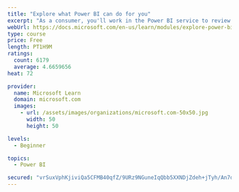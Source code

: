 ```yaml
---
title: "Explore what Power BI can do for you"
excerpt: "As a consumer, you'll work in the Power BI service to review and interact with content that has been shared with you. This module provides the foundational information that you need to work effectively in the Power BI service."
webUrl: https://docs.microsoft.com/en-us/learn/modules/explore-power-bi-service/
type: course
price: Free
length: PT1H9M
ratings:
  count: 6179
  average: 4.6659656
heat: 72

provider:
  name: Microsoft Learn
  domain: microsoft.com
  images:
    - url: /assets/images/organizations/microsoft.com-50x50.jpg
      width: 50
      height: 50

levels:
  - Beginner

topics:
  - Power BI

secured: "vrSuxVphKjiviQa5CFMB40qfZ/9URz9NGuneIqQbb5XXNDjZdeh+jTyh/An7dojS0SVyX/kuLhh5jGtjT/osUQbgSn/lYe17GT4+cn8iidFpuiFs+adQVu+eZIag7lFa9DFBoKUIlvsqBoD/vB1AzC745MplOT22HskRCKZmnqBRvKVOA3ys2J5khdVwaMJU8yngPwpGS3+76uwtfTQSedK9LfSbupMC9d1cQBatC8xJdjUTX3Mg1cs1Rpgsik1onqlXAYJ0xOdKdG4l0X+kyiAmwsmFCD9ssgqQd7/ZQHM+P4MZJf7XXJGe5E5QWvIR1MmFlL/8sILWYwBhbS18ECVwjfOsTTfvt6/WUxJON1zVSXOq/GXq+T72tnCRXNYSqsvp/1vTjxpqxR4dLXJlIw==;cbvSeCX6KFSiKNi5lgTjbg=="
---
```


